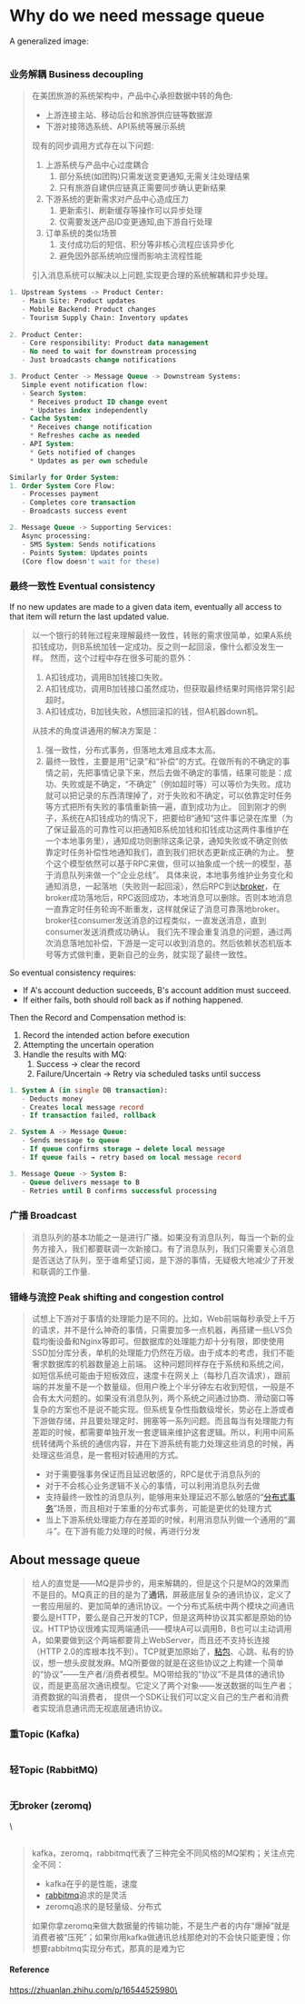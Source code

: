 # Why do we need message queue

A generalized image:

<figure><img src="https://kbvr6jx29l.larksuite.com/space/api/box/stream/download/asynccode/?code=OTQyZTgwZGVhNzM1NTBjYTQ2ZDdiMmJlYzgxZWZmNWVfMk11MGdpZ1h4amkxZWtUdUxnd3FaUWplVFBJOWxlNGdfVG9rZW46RG5WdGI1alZGb2VINEh4YW92QnVNa0FYc0FmXzE3MzcyMjU3OTE6MTczNzIyOTM5MV9WNA" alt=""><figcaption></figcaption></figure>

### 业务解耦 Business decoupling

> 在美团旅游的系统架构中，产品中心承担数据中转的角色:
>
> * 上游连接主站、移动后台和旅游供应链等数据源
> * 下游对接筛选系统、API系统等展示系统
>
> 现有的同步调用方式存在以下问题:
>
> 1. 上游系统与产品中心过度耦合
>    1. 部分系统(如团购)只需发送变更通知,无需关注处理结果
>    2. 只有旅游自建供应链真正需要同步确认更新结果
> 2. 下游系统的更新需求对产品中心造成压力
>    1. 更新索引、刷新缓存等操作可以异步处理
>    2. 仅需要发送产品ID变更通知,由下游自行处理
> 3. 订单系统的类似场景
>    1. 支付成功后的短信、积分等非核心流程应该异步化
>    2. 避免因外部系统响应慢而影响主流程性能
>
> 引入消息系统可以解决以上问题,实现更合理的系统解耦和异步处理。

```sql
1. Upstream Systems -> Product Center:
   - Main Site: Product updates
   - Mobile Backend: Product changes
   - Tourism Supply Chain: Inventory updates
   
2. Product Center:
   - Core responsibility: Product data management
   - No need to wait for downstream processing
   - Just broadcasts change notifications

3. Product Center -> Message Queue -> Downstream Systems:
   Simple event notification flow:
   - Search System:
     * Receives product ID change event
     * Updates index independently
   - Cache System:
     * Receives change notification
     * Refreshes cache as needed
   - API System:
     * Gets notified of changes
     * Updates as per own schedule

Similarly for Order System:
1. Order System Core Flow:
   - Processes payment
   - Completes core transaction
   - Broadcasts success event

2. Message Queue -> Supporting Services:
   Async processing:
   - SMS System: Sends notifications
   - Points System: Updates points
   (Core flow doesn't wait for these)
```

### 最终一致性 Eventual consistency

If no new updates are made to a given data item, eventually all access to that item will return the last updated value.

> 以一个银行的转账过程来理解最终一致性，转账的需求很简单，如果A系统扣钱成功，则B系统加钱一定成功。反之则一起回滚，像什么都没发生一样。 然而，这个过程中存在很多可能的意外：
>
> 1. A扣钱成功，调用B加钱接口失败。
> 2. A扣钱成功，调用B加钱接口虽然成功，但获取最终结果时网络异常引起超时。
> 3. A扣钱成功，B加钱失败，A想回滚扣的钱，但A机器down机。
>
> 从技术的角度讲通用的解决方案是：
>
> 1. 强一致性，分布式事务，但落地太难且成本太高。
> 2. 最终一致性，主要是用“记录”和“补偿”的方式。在做所有的不确定的事情之前，先把事情记录下来，然后去做不确定的事情，结果可能是：成功、失败或是不确定，“不确定”（例如超时等）可以等价为失败。成功就可以把记录的东西清理掉了，对于失败和不确定，可以依靠定时任务等方式把所有失败的事情重新搞一遍，直到成功为止。 回到刚才的例子，系统在A扣钱成功的情况下，把要给B“通知”这件事记录在库里（为了保证最高的可靠性可以把通知B系统加钱和扣钱成功这两件事维护在一个本地事务里），通知成功则删除这条记录，通知失败或不确定则依靠定时任务补偿性地通知我们，直到我们把状态更新成正确的为止。 整个这个模型依然可以基于RPC来做，但可以抽象成一个统一的模型，基于消息队列来做一个“企业总线”。 具体来说，本地事务维护业务变化和通知消息，一起落地（失败则一起回滚），然后RPC到达[broker](https://zhida.zhihu.com/search?content_id=252330922\&content_type=Article\&match_order=1\&q=broker\&zhida_source=entity)，在broker成功落地后，RPC返回成功，本地消息可以删除。否则本地消息一直靠定时任务轮询不断重发，这样就保证了消息可靠落地broker。 broker往consumer发送消息的过程类似，一直发送消息，直到consumer发送消费成功确认。 我们先不理会重复消息的问题，通过两次消息落地加补偿，下游是一定可以收到消息的。然后依赖状态机版本号等方式做判重，更新自己的业务，就实现了最终一致性。

So eventual consistency requires:

* If A's account deduction succeeds, B's account addition must succeed.
* If either fails, both should roll back as if nothing happened.

Then the Record and Compensation method is:

1. Record the intended action before execution
2. Attempting the uncertain operation
3. Handle the results with MQ:
   1. Success -> clear the record
   2. Failure/Uncertain -> Retry via scheduled tasks until success

```sql
1. System A (in single DB transaction):
   - Deducts money
   - Creates local message record
   - If transaction failed, rollback

2. System A -> Message Queue:
   - Sends message to queue
   - If queue confirms storage → delete local message
   - If queue fails → retry based on local message record

3. Message Queue -> System B:
   - Queue delivers message to B
   - Retries until B confirms successful processing
```

### 广播 Broadcast

> 消息队列的基本功能之一是进行广播。如果没有消息队列，每当一个新的业务方接入，我们都要联调一次新接口。有了消息队列，我们只需要关心消息是否送达了队列，至于谁希望订阅，是下游的事情，无疑极大地减少了开发和联调的工作量.

### 错峰与流控 Peak shifting and congestion control

> 试想上下游对于事情的处理能力是不同的。比如，Web前端每秒承受上千万的请求，并不是什么神奇的事情，只需要加多一点机器，再搭建一些LVS负载均衡设备和Nginx等即可。但数据库的处理能力却十分有限，即使使用SSD加分库分表，单机的处理能力仍然在万级。由于成本的考虑，我们不能奢求数据库的机器数量追上前端。 这种问题同样存在于系统和系统之间，如短信系统可能由于短板效应，速度卡在网关上（每秒几百次请求），跟前端的并发量不是一个数量级。但用户晚上个半分钟左右收到短信，一般是不会有太大问题的。如果没有消息队列，两个系统之间通过协商、滑动窗口等复杂的方案也不是说不能实现。但系统复杂性指数级增长，势必在上游或者下游做存储，并且要处理定时、拥塞等一系列问题。而且每当有处理能力有差距的时候，都需要单独开发一套逻辑来维护这套逻辑。所以，利用中间系统转储两个系统的通信内容，并在下游系统有能力处理这些消息的时候，再处理这些消息，是一套相对较通用的方式。
>
> * 对于需要强事务保证而且延迟敏感的，RPC是优于消息队列的
> * 对于不会核心业务逻辑不关心的事情，可以利用消息队列去做
> * 支持最终一致性的消息队列，能够用来处理延迟不那么敏感的“[分布式事务](https://zhida.zhihu.com/search?content_id=252330922\&content_type=Article\&match_order=2\&q=%E5%88%86%E5%B8%83%E5%BC%8F%E4%BA%8B%E5%8A%A1\&zhida_source=entity)”场景，而且相对于笨重的分布式事务，可能是更优的处理方式
> * 当上下游系统处理能力存在差距的时候，利用消息队列做一个通用的“漏斗”。在下游有能力处理的时候，再进行分发

## About message queue

> 给人的直觉是——MQ是异步的，用来解耦的，但是这个只是MQ的效果而不是目的。MQ真正的目的是为了**通讯**，屏蔽底层复杂的通讯协议，定义了一套应用层的、更加简单的通讯协议。一个分布式系统中两个模块之间通讯要么是HTTP，要么是自己开发的TCP，但是这两种协议其实都是原始的协议。HTTP协议很难实现两端通讯——模块A可以调用B，B也可以主动调用A，如果要做到这个两端都要背上WebServer，而且还不支持长连接（HTTP 2.0的库根本找不到）。TCP就更加原始了，[粘包](https://zhida.zhihu.com/search?content_id=252330922\&content_type=Article\&match_order=1\&q=%E7%B2%98%E5%8C%85\&zhida_source=entity)、心跳、私有的协议，想一想头皮就发麻。MQ所要做的就是在这些协议之上构建一个简单的“协议”——生产者/消费者模型。MQ带给我的“协议”不是具体的通讯协议，而是更高层次通讯模型。它定义了两个对象——发送数据的叫生产者；消费数据的叫消费者， 提供一个SDK让我们可以定义自己的生产者和消费者实现消息通讯而无视底层通讯协议。

### 重Topic (Kafka)

<figure><img src="https://kbvr6jx29l.larksuite.com/space/api/box/stream/download/asynccode/?code=ZTY4ZGJlNWRhNThmYzc2NDI1MjM3ZjNlZjczMTRhNmZfY0J2SWw4NDhWeDRRNlp1V0RVbDA1VldoU3Fkb20wVDJfVG9rZW46T2lYdWI1c3p3b2lZN1l4UDN2NHVlSmJGczBkXzE3MzcyMjU3OTE6MTczNzIyOTM5MV9WNA" alt=""><figcaption></figcaption></figure>

### 轻Topic (RabbitMQ)

<figure><img src="https://kbvr6jx29l.larksuite.com/space/api/box/stream/download/asynccode/?code=NTdmMWU5MTBlM2NkMGIxYWFkMjU0NWU2NTYyMDUxOGFfTnpoNHlRM3NmU2pZTUFpVGNpV3paY3VTQjFZUjlvUXpfVG9rZW46Q3BPS2JYQXA2b09sWlN4Zkw5WHVteDdvc3lnXzE3MzcyMjU3OTE6MTczNzIyOTM5MV9WNA" alt=""><figcaption></figcaption></figure>

### 无broker (zeromq)

\


<figure><img src="https://kbvr6jx29l.larksuite.com/space/api/box/stream/download/asynccode/?code=OWU3OTUyOWZjYjI3NjUxZDlmMWRlNzUyNjAzMDY4YTlfYmM1UlJad2puR0hEN0Z6UXdRV1FoMWV4dGJmZlc0RWRfVG9rZW46U2pUdWJBUGZJb1ZIU0N4R1hCQnU4WFNkc1Z2XzE3MzcyMjU3OTE6MTczNzIyOTM5MV9WNA" alt=""><figcaption></figcaption></figure>

> kafka，zeromq，rabbitmq代表了三种完全不同风格的MQ架构；关注点完全不同：
>
> * kafka在乎的是性能，速度
> * [rabbitmq](https://zhida.zhihu.com/search?content_id=252330922\&content_type=Article\&match_order=2\&q=rabbitmq\&zhida_source=entity)追求的是灵活
> * zeromq追求的是轻量级、分布式
>
> 如果你拿zeromq来做大数据量的传输功能，不是生产者的内存“爆掉”就是消费者被“压死”；如果你用kafka做通讯总线那绝对的不会快只能更慢；你想要rabbitmq实现分布式，那真的是难为它

#### Reference

https://zhuanlan.zhihu.com/p/16544525980\
